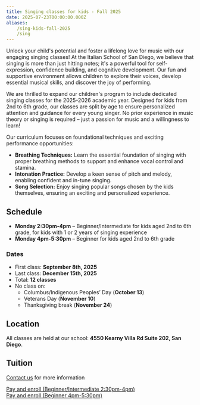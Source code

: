 ```yaml
---
title: Singing classes for kids - Fall 2025
date: 2025-07-23T00:00:00.000Z
aliases:
    /sing-kids-fall-2025
    /sing
---
```


Unlock your child's potential and foster a lifelong love for music with our engaging singing classes! At the Italian School of San Diego, we believe that singing is more than just hitting notes; it's a powerful tool for self-expression, confidence building, and cognitive development. Our fun and supportive environment allows children to explore their voices, develop essential musical skills, and discover the joy of performing.

We are thrilled to expand our children's program to include dedicated singing classes for the 2025-2026 academic year. Designed for kids from 2nd to 6th grade, our classes are split by age to ensure personalized attention and guidance for every young singer. No prior experience in music theory or singing is required – just a passion for music and a willingness to learn!

Our curriculum focuses on foundational techniques and exciting performance opportunities:

*   **Breathing Techniques:** Learn the essential foundation of singing with proper breathing methods to support and enhance vocal control and stamina.
*   **Intonation Practice:** Develop a keen sense of pitch and melody, enabling confident and in-tune singing.
*   **Song Selection:** Enjoy singing popular songs chosen by the kids themselves, ensuring an exciting and personalized experience.

## Schedule

* **Monday 2:30pm-4pm** – Beginner/Intermediate for kids aged 2nd to 6th grade, for kids with 1 or 2 years of singing experience
* **Monday 4pm-5:30pm** – Beginner for kids aged 2nd to 6th grade

### Dates

- First class: **September 8th, 2025**
- Last class: **December 15th, 2025**
- Total: **12 classes**
- No class on:
    - Columbus/Indigenous Peoples’ Day (**October 13**)
    - Veterans Day (**November 10**)
    - Thanksgiving break (**November 24**)

## Location

All classes are held at our school: **4550 Kearny Villa Rd Suite 202, San Diego**.

## Tuition


[Contact us](/contact) for more information

<div class="tc">
<a href="https://link.waveapps.com/baq823-zxgf37" class="btn raise">Pay and enroll (Beginner/Intermediate 2:30pm-4pm)</a>
<br>
<a href="https://link.waveapps.com/ta6vxx-yhpx8c" class="btn raise">Pay and enroll (Beginner 4pm-5:30pm)</a>
</div>
